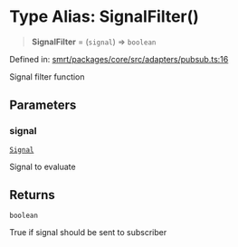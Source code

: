 # Type Alias: SignalFilter()

> **SignalFilter** = (`signal`) => `boolean`

Defined in: [smrt/packages/core/src/adapters/pubsub.ts:16](https://github.com/happyvertical/smrt/blob/3e10e04571f8229dee5c87ee2f9b9b06c6c49f12/packages/core/src/adapters/pubsub.ts#L16)

Signal filter function

## Parameters

### signal

[`Signal`](Signal.md)

Signal to evaluate

## Returns

`boolean`

True if signal should be sent to subscriber
